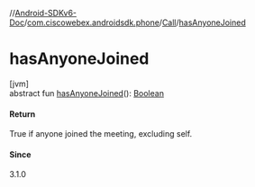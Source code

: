 //[Android-SDKv6-Doc](../../../index.md)/[com.ciscowebex.androidsdk.phone](../index.md)/[Call](index.md)/[hasAnyoneJoined](has-anyone-joined.md)

# hasAnyoneJoined

[jvm]\
abstract fun [hasAnyoneJoined](has-anyone-joined.md)(): [Boolean](https://kotlinlang.org/api/latest/jvm/stdlib/kotlin/-boolean/index.html)

#### Return

True if anyone joined the meeting, excluding self.

#### Since

3.1.0
